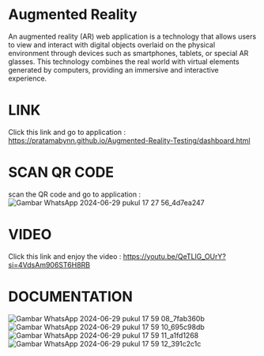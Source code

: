 # **Augmented Reality**
An augmented reality (AR) web application is a technology that allows users to view and interact with digital objects overlaid on the physical environment through devices such as smartphones, tablets, or special AR glasses. This technology combines the real world with virtual elements generated by computers, providing an immersive and interactive experience.


# **LINK**
Click this link and go to application : https://pratamabynn.github.io/Augmented-Reality-Testing/dashboard.html


# **SCAN QR CODE**
scan the QR code and go to application :
![Gambar WhatsApp 2024-06-29 pukul 17 27 56_4d7ea247](https://github.com/pratamabynn/Augmented-Reality-Testing/assets/111479269/46151113-b8f0-4b54-9c9b-a6ef4bb1df6d)


# **VIDEO**
Click this link and enjoy the video : https://youtu.be/QeTLlG_OUrY?si=4VdsAm906ST6H8RB 


# **DOCUMENTATION**
![Gambar WhatsApp 2024-06-29 pukul 17 59 08_7fab360b](https://github.com/pratamabynn/Augmented-Reality-Testing/assets/111479269/6b4b4149-1816-4349-9336-ffec8c3071dc) 
![Gambar WhatsApp 2024-06-29 pukul 17 59 10_695c98db](https://github.com/pratamabynn/Augmented-Reality-Testing/assets/111479269/80143f82-84a8-419d-9eac-76e988a423c2) ![Gambar WhatsApp 2024-06-29 pukul 17 59 11_a1fd1268](https://github.com/pratamabynn/Augmented-Reality-Testing/assets/111479269/3c287ea3-73a8-4f48-91f9-324aec7db0fe) ![Gambar WhatsApp 2024-06-29 pukul 17 59 12_391c2c1c](https://github.com/pratamabynn/Augmented-Reality-Testing/assets/111479269/1a8b938f-5a11-4af5-af07-6ddf13acc423)


